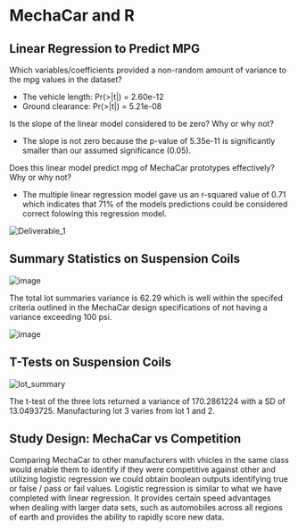 
# MechaCar and R

## Linear Regression to Predict MPG

Which variables/coefficients provided a non-random amount of variance to the mpg values in the dataset?

  - The vehicle length: Pr(>|t|) = 2.60e-12
  - Ground clearance: Pr(>|t|) = 5.21e-08

Is the slope of the linear model considered to be zero? Why or why not?

  - The slope is not zero because the p-value of 5.35e-11 is significantly smaller than our assumed significance (0.05).

Does this linear model predict mpg of MechaCar prototypes effectively? Why or why not?

  - The multiple linear regression model gave us an r-squared value of 0.71 which indicates that 71% of the models predictions could       be considered correct folowing this regression model.

![Deliverable_1](https://user-images.githubusercontent.com/31022640/121832355-b33d0b80-cc7e-11eb-981b-615029ff2607.png)


## Summary Statistics on Suspension Coils

![image](https://user-images.githubusercontent.com/31022640/121835556-72e18b80-cc86-11eb-8cab-65fc81b184c1.png)

The total lot summaries variance is 62.29 which is well within the specifed criteria outlined in the MechaCar design specifications of not having a variance exceeding 100 psi.

![image](https://user-images.githubusercontent.com/31022640/121834131-d23d9c80-cc82-11eb-8dd8-c55d9dfd1795.png)

## T-Tests on Suspension Coils

![lot_summary](https://user-images.githubusercontent.com/31022640/121832150-432e8580-cc7e-11eb-942c-0203eabe6edd.png)

The t-test of the three lots returned a variance of 170.2861224 with a SD of 13.0493725. Manufacturing lot 3 varies from lot 1 and 2.

## Study Design: MechaCar vs Competition

Comparing MechaCar to other manufacturers with vhicles in the same class would enable them to identify if they were competitive against other and utilizing logistic regression we could obtain boolean outputs identifying true or false / pass or fail values.
Logistic regression is similar to what we have completed with linear regression. It provides certain speed advantages when dealing with larger data sets, such as automobiles across all regions of earth and provides the ability to rapidly score new data.  



